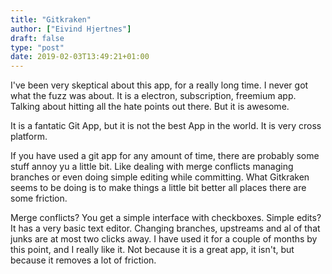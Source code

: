 ```yaml
---
title: "Gitkraken"
author: ["Eivind Hjertnes"]
draft: false
type: "post"
date: 2019-02-03T13:49:21+01:00
---
```


I've been very skeptical about this app, for a really long time. I never
got what the fuzz was about. It is a electron, subscription, freemium
app. Talking about hitting all the hate points out there. But it is
awesome.

It is a fantatic Git App, but it is not the best App in the world. It is
very cross platform.

If you have used a git app for any amount of time, there are probably
some stuff annoy yu a little bit. Like dealing with merge conflicts
managing branches or even doing simple editing while committing. What
Gitkraken seems to be doing is to make things a little bit better all
places there are some friction.

Merge conflicts? You get a simple interface with checkboxes. Simple
edits? It has a very basic text editor. Changing branches, upstreams and
al of that junks are at most two clicks away. I have used it for a
couple of months by this point, and I really like it. Not because it is
a great app, it isn't, but because it removes a lot of friction.
